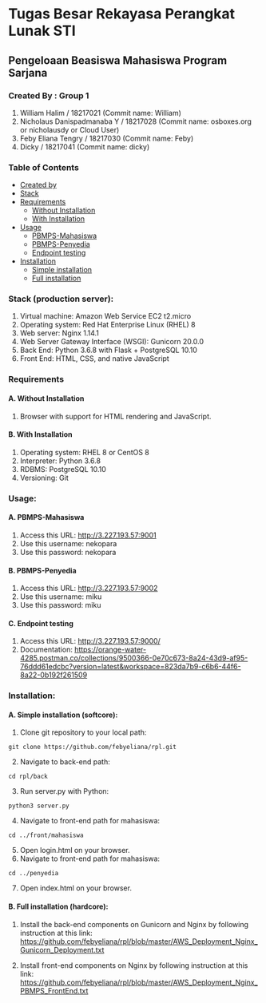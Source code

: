 # Tugas Besar Rekayasa Perangkat Lunak STI
## Pengeloaan Beasiswa Mahasiswa Program Sarjana
### Created By : Group 1
1. William Halim / 18217021 (Commit name: William)
2. Nicholaus Danispadmanaba Y / 18217028 (Commit name: osboxes.org or nicholausdy or Cloud User)
3. Feby Eliana Tengry / 18217030 (Commit name: Feby)
4. Dicky / 18217041 (Commit name: dicky)
### Table of Contents
* [Created by](https://github.com/febyeliana/rpl#created-by--group-1)
* [Stack](https://github.com/febyeliana/rpl#created-by--group-1)
* [Requirements](https://github.com/febyeliana/rpl#requirements)
  - [Without Installation](https://github.com/febyeliana/rpl#a-without-installation)
  - [With Installation](https://github.com/febyeliana/rpl#b-with-installation)
* [Usage](https://github.com/febyeliana/rpl#usage)
  - [PBMPS-Mahasiswa](https://github.com/febyeliana/rpl#a-pbmps-mahasiswa)
  - [PBMPS-Penyedia](https://github.com/febyeliana/rpl#b-pbmps-penyedia)
  - [Endpoint testing](https://github.com/febyeliana/rpl#c-endpoint-testing)
* [Installation](https://github.com/febyeliana/rpl#installation)
  - [Simple installation](https://github.com/febyeliana/rpl#simple-installation-softcore)
  - [Full installation](https://github.com/febyeliana/rpl#full-installation-hardcore)
  
### Stack (production server): 
1. Virtual machine: Amazon Web Service EC2 t2.micro
2. Operating system: Red Hat Enterprise Linux (RHEL) 8
3. Web server: Nginx 1.14.1
4. Web Server Gateway Interface (WSGI): Gunicorn 20.0.0
5. Back End: Python 3.6.8 with Flask + PostgreSQL 10.10
6. Front End: HTML, CSS, and native JavaScript

### Requirements 
#### A. Without Installation
1. Browser with support for HTML rendering and JavaScript.
#### B. With Installation
1. Operating system: RHEL 8 or CentOS 8
2. Interpreter: Python 3.6.8
3. RDBMS: PostgreSQL 10.10
4. Versioning: Git

### Usage:
#### A. PBMPS-Mahasiswa
1. Access this URL: http://3.227.193.57:9001
2. Use this username: nekopara
3. Use this password: nekopara

#### B. PBMPS-Penyedia
1. Access this URL: http://3.227.193.57:9002
2. Use this username: miku
3. Use this password: miku

#### C. Endpoint testing
1. Access this URL: http://3.227.193.57:9000/<insert endpoint>
2. Documentation: https://orange-water-4285.postman.co/collections/9500366-0e70c673-8a24-43d9-af95-76ddd61edcbc?version=latest&workspace=823da7b9-c6b6-44f6-8a22-0b192f261509

### Installation:
#### A. Simple installation (softcore):
1. Clone git repository to your local path:
```console
git clone https://github.com/febyeliana/rpl.git 
```
2. Navigate to back-end path:
```console
cd rpl/back  
```
3. Run server.py with Python:
```console
python3 server.py  
```
4. Navigate to front-end path for mahasiswa:
```console
cd ../front/mahasiswa
```
5. Open login.html on your browser.
6. Navigate to front-end path for mahasiswa:
```console
cd ../penyedia
```
7. Open index.html on your browser.

#### B. Full installation (hardcore):
1. Install the back-end components on Gunicorn and Nginx by following instruction at this link: https://github.com/febyeliana/rpl/blob/master/AWS_Deployment_Nginx_Gunicorn_Deployment.txt

2. Install front-end components on Nginx by following instruction at this link: https://github.com/febyeliana/rpl/blob/master/AWS_Deployment_Nginx_PBMPS_FrontEnd.txt








